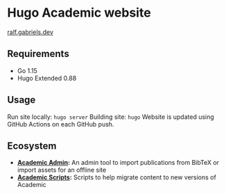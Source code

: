 # Hugo Academic website

[ralf.gabriels.dev](https://ralf.gabriels.dev)

## Requirements
- Go 1.15
- Hugo Extended 0.88

## Usage
Run site locally: `hugo server`
Building site: `hugo`
Website is updated using GitHub Actions on each GitHub push.


## Ecosystem

* **[Academic Admin](https://github.com/sourcethemes/academic-admin):** An admin tool to import publications from BibTeX or import assets for an offline site
* **[Academic Scripts](https://github.com/sourcethemes/academic-scripts):** Scripts to help migrate content to new versions of Academic
